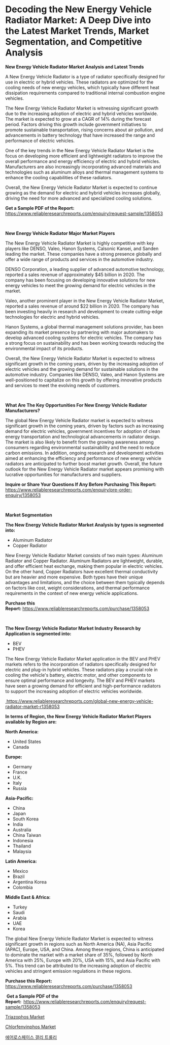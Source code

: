 <p><h1>Decoding the New Energy Vehicle Radiator Market: A Deep Dive into the Latest Market Trends, Market Segmentation, and Competitive Analysis</h1></p><p><strong>New Energy Vehicle Radiator Market Analysis and Latest Trends</strong></p>
<p><p>A New Energy Vehicle Radiator is a type of radiator specifically designed for use in electric or hybrid vehicles. These radiators are optimized for the cooling needs of new energy vehicles, which typically have different heat dissipation requirements compared to traditional internal combustion engine vehicles.</p><p>The New Energy Vehicle Radiator Market is witnessing significant growth due to the increasing adoption of electric and hybrid vehicles worldwide. The market is expected to grow at a CAGR of 14% during the forecast period. Factors driving this growth include government initiatives to promote sustainable transportation, rising concerns about air pollution, and advancements in battery technology that have increased the range and performance of electric vehicles.</p><p>One of the key trends in the New Energy Vehicle Radiator Market is the focus on developing more efficient and lightweight radiators to improve the overall performance and energy efficiency of electric and hybrid vehicles. Manufacturers are also increasingly incorporating advanced materials and technologies such as aluminum alloys and thermal management systems to enhance the cooling capabilities of these radiators.</p><p>Overall, the New Energy Vehicle Radiator Market is expected to continue growing as the demand for electric and hybrid vehicles increases globally, driving the need for more advanced and specialized cooling solutions.</p></p>
<p><strong>Get a Sample PDF of the Report:&nbsp;</strong> <a href="https://www.reliableresearchreports.com/enquiry/request-sample/1358053">https://www.reliableresearchreports.com/enquiry/request-sample/1358053</a></p>
<p>&nbsp;</p>
<p><strong>New Energy Vehicle Radiator Major Market Players</strong></p>
<p><p>The New Energy Vehicle Radiator Market is highly competitive with key players like DENSO, Valeo, Hanon Systems, Calsonic Kansei, and Sanden leading the market. These companies have a strong presence globally and offer a wide range of products and services in the automotive industry.</p><p>DENSO Corporation, a leading supplier of advanced automotive technology, reported a sales revenue of approximately $45 billion in 2020. The company has been focusing on developing innovative solutions for new energy vehicles to meet the growing demand for electric vehicles in the market.</p><p>Valeo, another prominent player in the New Energy Vehicle Radiator Market, reported a sales revenue of around $22 billion in 2020. The company has been investing heavily in research and development to create cutting-edge technologies for electric and hybrid vehicles.</p><p>Hanon Systems, a global thermal management solutions provider, has been expanding its market presence by partnering with major automakers to develop advanced cooling systems for electric vehicles. The company has a strong focus on sustainability and has been working towards reducing the environmental impact of its products.</p><p>Overall, the New Energy Vehicle Radiator Market is expected to witness significant growth in the coming years, driven by the increasing adoption of electric vehicles and the growing demand for sustainable solutions in the automotive industry. Companies like DENSO, Valeo, and Hanon Systems are well-positioned to capitalize on this growth by offering innovative products and services to meet the evolving needs of customers.</p></p>
<p>&nbsp;</p>
<p><strong>What Are The Key Opportunities For New Energy Vehicle Radiator Manufacturers?</strong></p>
<p><p>The global New Energy Vehicle Radiator market is expected to witness significant growth in the coming years, driven by factors such as increasing demand for electric vehicles, government incentives for adoption of clean energy transportation and technological advancements in radiator design. The market is also likely to benefit from the growing awareness among consumers regarding environmental sustainability and the need to reduce carbon emissions. In addition, ongoing research and development activities aimed at enhancing the efficiency and performance of new energy vehicle radiators are anticipated to further boost market growth. Overall, the future outlook for the New Energy Vehicle Radiator market appears promising with lucrative opportunities for manufacturers and suppliers.</p></p>
<p><strong>Inquire or Share Your Questions If Any Before Purchasing This Report:</strong> <a href="https://www.reliableresearchreports.com/enquiry/pre-order-enquiry/1358053">https://www.reliableresearchreports.com/enquiry/pre-order-enquiry/1358053</a></p>
<p>&nbsp;</p>
<p><strong>Market Segmentation</strong></p>
<p><strong>The New Energy Vehicle Radiator Market Analysis by types is segmented into:</strong></p>
<p><ul><li>Aluminum Radiator</li><li>Copper Radiator</li></ul></p>
<p><p>New Energy Vehicle Radiator Market consists of two main types: Aluminum Radiator and Copper Radiator. Aluminum Radiators are lightweight, durable, and offer efficient heat exchange, making them popular in electric vehicles. On the other hand, Copper Radiators have excellent thermal conductivity but are heavier and more expensive. Both types have their unique advantages and limitations, and the choice between them typically depends on factors like cost, weight considerations, and thermal performance requirements in the context of new energy vehicle applications.</p></p>
<p><strong>Purchase this Report:&nbsp;</strong><a href="https://www.reliableresearchreports.com/purchase/1358053">https://www.reliableresearchreports.com/purchase/1358053</a></p>
<p>&nbsp;</p>
<p><strong>The New Energy Vehicle Radiator Market Industry Research by Application is segmented into:</strong></p>
<p><ul><li>BEV</li><li>PHEV</li></ul></p>
<p><p>The New Energy Vehicle Radiator Market application in the BEV and PHEV markets refers to the incorporation of radiators specifically designed for electric and plug-in hybrid vehicles. These radiators play a crucial role in cooling the vehicle's battery, electric motor, and other components to ensure optimal performance and longevity. The BEV and PHEV markets have seen a growing demand for efficient and high-performance radiators to support the increasing adoption of electric vehicles worldwide.</p></p>
<p><a href="https://www.reliableresearchreports.com/global-new-energy-vehicle-radiator-market-r1358053">&nbsp;https://www.reliableresearchreports.com/global-new-energy-vehicle-radiator-market-r1358053</a></p>
<p><strong>In terms of Region, the New Energy Vehicle Radiator Market Players available by Region are:</strong></p>
<p>
    <p> <strong> North America: </strong>
        <ul>
            <li>United States</li>
            <li>Canada</li>
        </ul>
        </p> 
    <p> <strong> Europe: </strong>
        <ul>
            <li>Germany</li>
            <li>France</li>
            <li>U.K.</li>
            <li>Italy</li>
            <li>Russia</li>
        </ul>
        </p> 
    <p> <strong> Asia-Pacific: </strong>
        <ul>
            <li>China</li>
            <li>Japan</li>
            <li>South Korea</li>
            <li>India</li>
            <li>Australia</li>
            <li>China Taiwan</li>
            <li>Indonesia</li>
            <li>Thailand</li>
            <li>Malaysia</li>
        </ul>
        </p> 
    <p> <strong> Latin America: </strong>
        <ul>
            <li>Mexico</li>
            <li>Brazil</li>
            <li>Argentina Korea</li>
            <li>Colombia</li>
        </ul>
        </p> 
    <p> <strong> Middle East & Africa: </strong>
        <ul>
            <li>Turkey</li>
            <li>Saudi</li>
            <li>Arabia</li>
            <li>UAE</li>
            <li>Korea</li>
        </ul>
    </p>
    </p>
<p><p>The global New Energy Vehicle Radiator Market is expected to witness significant growth in regions such as North America (NA), Asia Pacific (APAC), Europe, USA, and China. Among these regions, China is anticipated to dominate the market with a market share of 35%, followed by North America with 25%, Europe with 20%, USA with 15%, and Asia Pacific with 5%. This trend can be attributed to the increasing adoption of electric vehicles and stringent emission regulations in these regions.</p></p>
<p><strong>Purchase this Report: </strong><a href="https://www.reliableresearchreports.com/purchase/1358053">https://www.reliableresearchreports.com/purchase/1358053</a></p>
<p>&nbsp;<strong>Get a Sample PDF of the Report:&nbsp;&nbsp;</strong><a href="https://www.reliableresearchreports.com/enquiry/request-sample/1358053">https://www.reliableresearchreports.com/enquiry/request-sample/1358053</a></p>
<p><strong></strong></p>
<p><p><a href="https://github.com/castoriffic/Market-Research-Report-List-5/blob/main/triazophos-market.md">Triazophos Market</a></p><p><a href="https://github.com/setiawananhar13/Market-Research-Report-List-1/blob/main/chlorfenvinphos-market.md">Chlorfenvinphos Market</a></p><p><a href="https://github.com/PhilToryphy7876567/Market-Research-Report-List-2/blob/main/3959940114408.md">에어로스페이스 갤리 트롤리</a></p></p>